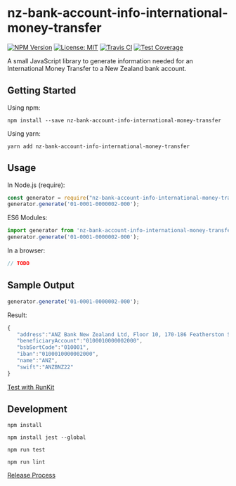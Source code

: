 # nz-bank-account-info-international-money-transfer

[![NPM Version][npm-image]][npm-url]
[![License: MIT][license-image]][license-url]
[![Travis CI][travis-image]][travis-url]
[![Test Coverage][coveralls-image]][coveralls-url]

A small JavaScript library to generate information needed for an International Money Transfer to a New Zealand bank account.

## Getting Started

Using npm:
```
npm install --save nz-bank-account-info-international-money-transfer
```

Using yarn:
```
yarn add nz-bank-account-info-international-money-transfer
```

## Usage

In Node.js (require):
```javascript
const generator = require("nz-bank-account-info-international-money-transfer");
generator.generate('01-0001-0000002-000');
```
ES6 Modules:
```javascript
import generator from 'nz-bank-account-info-international-money-transfer';
generator.generate('01-0001-0000002-000');
```

In a browser: 
```javascript
// TODO
```
## Sample Output

```javascript
generator.generate('01-0001-0000002-000');
```

Result:
```javascript
{
   "address":"ANZ Bank New Zealand Ltd, Floor 10, 170-186 Featherston St, Wellington 6011, New Zealand",
   "beneficiaryAccount":"0100010000002000",
   "bsbSortCode":"010001",
   "iban":"0100010000002000",
   "name":"ANZ",
   "swift":"ANZBNZ22"
}
```

[Test with RunKit](https://runkit.com/embed/4mgsw2nmcm4v)

## Development

`npm install`

`npm install jest --global`

`npm run test`

`npm run lint`

[Release Process](RELEASE-PROCESS.md)

[npm-image]: https://img.shields.io/npm/v/nz-bank-account-info-international-money-transfer.svg
[npm-url]: https://www.npmjs.com/package/nz-bank-account-info-international-money-transfer
[license-image]: https://img.shields.io/badge/License-MIT-green.svg
[license-url]: https://opensource.org/licenses/MIT
[travis-image]: https://img.shields.io/travis/chris-pilcher/nz-bank-account-info-international-money-transfer/develop.svg
[travis-url]: https://travis-ci.org/chris-pilcher/nz-bank-account-info-international-money-transfer
[coveralls-image]: https://coveralls.io/repos/github/chris-pilcher/nz-bank-account-info-international-money-transfer/badge.svg?branch=develop
[coveralls-url]: https://coveralls.io/r/chris-pilcher/nz-bank-account-info-international-money-transfer
